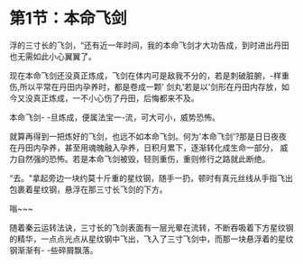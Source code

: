 # 第1节：本命飞剑

浮的三寸长的飞剑，“还有近一年时间，我的本命飞剑才大功告成，到时进出丹田也无需如此小心翼翼了。

现在本命飞剑还没真正炼成，飞剑在体内可是敌我不分的，若是刺破脏腑，-样重伤,所以平常在丹田内孕养时，都是卷成一颗' 剑丸'若是以'剑形在丹田内存放，如今又没真正炼成，一不小心伤了丹田，后悔都来不及。

本命飞剑- -旦炼成，便属法宝一-流，可大可小，威势恐怖。

就算再得到一把炼好的飞剑，也远不如本命飞剑。何为'本命飞剑'?那是日日夜夜在丹田内孕养，甚至用魂魄融入孕养，日积月累下，逐渐转化成生命一部分， 威力自然强的恐怖。若是本命飞剑被毁，轻则重伤，重则修行之路就此断绝。

“去。"拿起旁边一块约莫十斤重的星纹钢，随手一扔，顿时有真元丝线从手指飞出包裹着星纹钢，悬浮在那三寸长飞剑的下方。

嗡~~~

随着秦云运转法诀，三寸长的飞剑表面有一层光晕在流转，不断吞吸着下方星纹钢的精华，一点点光点从星纹钢中飞出，飞入了三寸飞剑中，而那一块悬浮着的星纹钢渐渐有- -些碎屑飘落。

